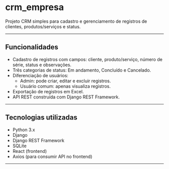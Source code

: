 ﻿# crm_empresa

Projeto CRM simples para cadastro e gerenciamento de registros de clientes, produtos/serviços e status.

---

## Funcionalidades

- Cadastro de registros com campos: cliente, produto/serviço, número de série, status e observações.
- Três categorias de status: Em andamento, Concluído e Cancelado.
- Diferenciação de usuários:
  - Admin: pode criar, editar e excluir registros.
  - Usuário comum: apenas visualiza registros.
- Exportação de registros em Excel.
- API REST construída com Django REST Framework.

---

## Tecnologias utilizadas

- Python 3.x
- Django
- Django REST Framework
- SQLite
- React (frontend)
- Axios (para consumir API no frontend)

---



